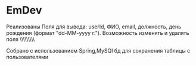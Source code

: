 # EmDev
Реализованы Поля для вывода: userId, ФИО, email, должность, день рождения (формат "dd-MM-yyyy г.").
Возможность изменять и удалять поля
\\\\\\\\\\\\\\\\\

Собрано с использованием Spring,MySQl бд для сохранения таблицы с пользователями

